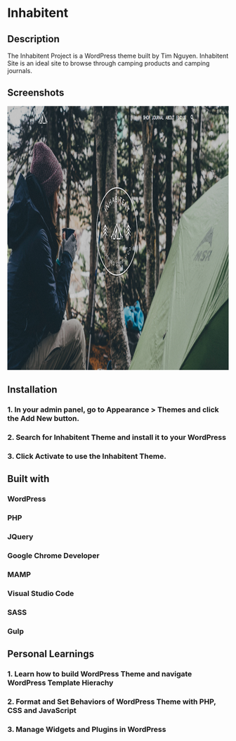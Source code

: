 # Inhabitent

## Description
The Inhabitent Project is a WordPress theme built by Tim Nguyen. Inhabitent Site is an ideal site to browse through camping products and camping journals. 

## Screenshots

<img src="./screenshots/inhabitent.png" width="1200" height="600">


## Installation 
	
### 1. In your admin panel, go to Appearance > Themes and click the Add New button.
### 2. Search for Inhabitent Theme and install it to your WordPress
### 3. Click Activate to use the Inhabitent Theme.

## Built with

### WordPress
### PHP
### JQuery
### Google Chrome Developer
### MAMP
### Visual Studio Code
### SASS
### Gulp


## Personal Learnings 

### 1. Learn how to build WordPress Theme and navigate WordPress Template Hierachy
### 2. Format and Set Behaviors of WordPress Theme with PHP, CSS and JavaScript
### 3. Manage Widgets and Plugins in WordPress
